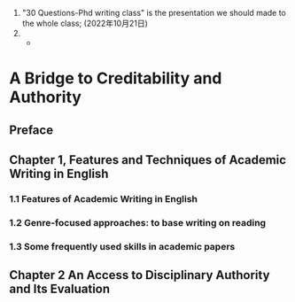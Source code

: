 1. "30 Questions-Phd writing class" is the presentation we should made to the whole class; (2022年10月21日)
2. -

# A Bridge to Creditability and Authority
## Preface
## Chapter 1, Features and Techniques of Academic Writing in English
### 1.1 Features of Academic Writing in English
### 1.2 Genre-focused approaches: to base writing on reading 
### 1.3 Some frequently used skills in academic papers

## Chapter 2  An Access to Disciplinary Authority and Its Evaluation












